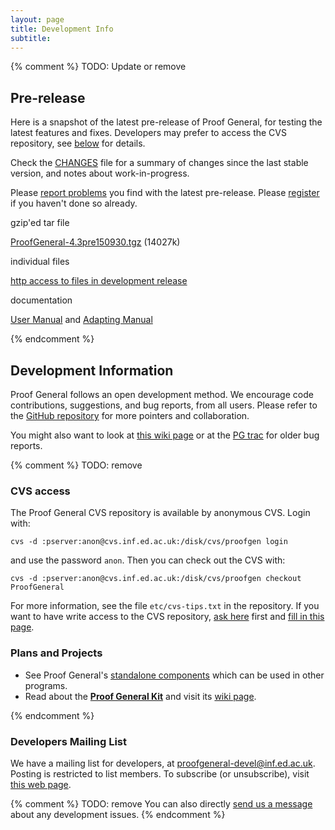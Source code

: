 ```yaml
---
layout: page
title: Development Info
subtitle:
---
```


{% comment %} TODO: Update or remove

## Pre-release

Here is a snapshot of the latest pre-release of Proof General, for
testing the latest features and fixes. Developers may prefer to access
the CVS repository, see [below](devel#anoncvs) for details.

Check the
[CHANGES](http://proofgeneral.inf.ed.ac.uk/fileshow.php?file=releases%2FProofGeneral-4.3pre150930%2FCHANGES)
file for a summary of changes since the last stable version, and notes
about work-in-progress.

Please [report problems](https://github.com/ProofGeneral/PG/issues) you find with the latest pre-release.
Please [register](register) if you haven't done so already.

gzip'ed tar file

[ProofGeneral-4.3pre150930.tgz](http://proofgeneral.inf.ed.ac.uk/releases/ProofGeneral-4.3pre150930.tgz)
(14027k)

individual files

[http access to files in development
release](http://proofgeneral.inf.ed.ac.uk/releases/ProofGeneral-latest/)

documentation

[User Manual](userman-latest.html) and [Adapting
Manual](adaptingman-latest.html)

{% endcomment %}


## Development Information

Proof General follows an open development method.
We encourage code contributions, suggestions, and bug reports, from all
users.
Please refer to the [GitHub repository](https://github.com/ProofGeneral/PG)
for more pointers and collaboration.

You might also want to look at
[this wiki page](https://wiki.inf.ed.ac.uk/PG/ProofGeneralDevelopment)
or at the [PG trac](http://proofgeneral.inf.ed.ac.uk/trac) for older bug reports.

{% comment %} TODO: remove

### CVS access

The Proof General CVS repository is available by anonymous CVS. Login
with:

`cvs -d :pserver:anon@cvs.inf.ed.ac.uk:/disk/cvs/proofgen login`

and use the password `anon`. Then you can check out the CVS with:

`cvs -d :pserver:anon@cvs.inf.ed.ac.uk:/disk/cvs/proofgen checkout ProofGeneral`


For more information, see the file `etc/cvs-tips.txt` in the repository.
If you want to have write access to the CVS repository, [ask
here](feedback) first and [fill in this
page](http://www.inf.ed.ac.uk/systems/cvs/new/).

### Plans and Projects

-   See Proof General's [standalone components](components) which can be
    used in other programs.
-   Read about the **[Proof General Kit](http://proofgeneral.inf.ed.ac.uk/kit)**
	and visit its [wiki page](https://wiki.inf.ed.ac.uk/PG/ProofGeneralKit).

{% endcomment %}


### Developers Mailing List

We have a mailing list for developers, at
<proofgeneral-devel@inf.ed.ac.uk>.
Posting is restricted to list members. To subscribe (or unsubscribe),
visit [this web page](http://lists.informatics.ed.ac.uk/mailman/listinfo/proofgeneral-devel).

{% comment %} TODO: remove
You can also directly [send us a message](feedback) about any development
issues.
{% endcomment %}

